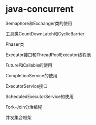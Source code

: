 # java-concurrent

Semaphore和Exchanger类的使用

工具类CountDownLatch和CyclicBarrier

Phaser类

Executor接口和ThreadPoolExecutor线程池

Future和Callable的使用

CompletionService的使用

ExecutorService接口

ScheduledExecutorService的使用

Fork-Join分治编程

并发集合框架

